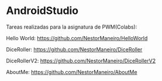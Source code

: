 # AndroidStudio
Tareas realizadas para la asignatura de PWM(Colabs):

  Hello World: https://github.com/NestorManeiro/HelloWorld

  DiceRoller: https://github.com/NestorManeiro/DiceRoller

  DiceRollerV2: https://github.com/NestorManeiro/DiceRollerV2

  AboutMe: https://github.com/NestorManeiro/AboutMe
